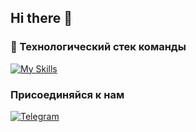 ## Hi there 👋

### 🧰 Технологический стек команды
[![My Skills](https://skillicons.dev/icons?i=cs,dotnet,react,ts,js,py,mysql,figma,1c&perline=4)](https://t.me/eight_xbyte)

### Присоединяйся к нам
[![Telegram](https://img.shields.io/badge/Telegram-blue?style=for-the-badge&logo=Telegram)](https://t.me/eight_xbyte)
